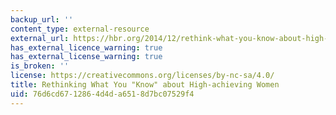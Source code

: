 ```yaml
---
backup_url: ''
content_type: external-resource
external_url: https://hbr.org/2014/12/rethink-what-you-know-about-high-achieving-women
has_external_licence_warning: true
has_external_license_warning: true
is_broken: ''
license: https://creativecommons.org/licenses/by-nc-sa/4.0/
title: Rethinking What You "Know" about High-achieving Women
uid: 76d6cd67-1286-4d4d-a651-8d7bc07529f4
---
```

